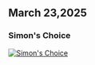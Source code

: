 ## March 23,2025

### Simon's Choice

[![Simon's Choice](https://raw.githubusercontent.com/linusjf/RIAY/main/March/jpgs/Day82.jpg)](https://youtu.be/vODOomIH5Sg "Simon's Choice")
